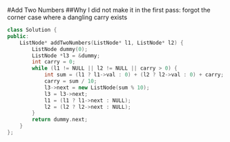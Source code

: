 #Add Two Numbers
##Why I did not make it in the first pass:
forgot the corner case where a dangling carry exists

```C++
class Solution {
public:
    ListNode* addTwoNumbers(ListNode* l1, ListNode* l2) {
        ListNode dummy(0);
        ListNode *l3 = &dummy;
        int carry = 0;
        while (l1 != NULL || l2 != NULL || carry > 0) {
            int sum = (l1 ? l1->val : 0) + (l2 ? l2->val : 0) + carry;
            carry = sum / 10;
            l3->next = new ListNode(sum % 10);
            l3 = l3->next;
            l1 = (l1 ? l1->next : NULL);
            l2 = (l2 ? l2->next : NULL);
        }
        return dummy.next;
    }
};
```
